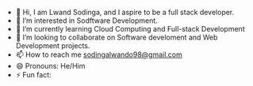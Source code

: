 - 👋 Hi, I am Lwand Sodinga, and I aspire to be a full stack developer.
- 👀 I’m interested in Sodftware Development.
- 🌱 I’m currently learning Cloud Computing and Full-stack Development
- 💞️ I’m looking to collaborate on Software develoment and Web Development projects.
- 📫 How to reach me sodingalwando98@gmail.com
- 😄 Pronouns: He/Him
- ⚡ Fun fact:

<!---
LwandoS30/LwandoS30 is a ✨ special ✨ repository because its `README.md` (this file) appears on your GitHub profile.
You can click the Preview link to take a look at your changes.
--->
